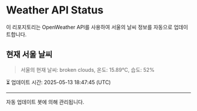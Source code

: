 
# Weather API Status

이 리포지토리는 OpenWeather API를 사용하여 서울의 날씨 정보를 자동으로 업데이트합니다.

## 현재 서울 날씨
> 서울의 현재 날씨: broken clouds, 온도: 15.89°C, 습도: 52%

⏳ 업데이트 시간: 2025-05-13 18:47:45 (UTC)

---
자동 업데이트 봇에 의해 관리됩니다.
